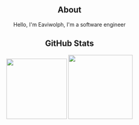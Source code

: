 <div align="center">
  
  <h2>About</h2>
  <p>
    Hello, I'm Eaviwolph, I'm a software engineer<br>
  </p>
  
  <h2>GitHub Stats</h2>
  
  <img height="160em" src="https://github-readme-stats.vercel.app/api?username=Eaviwolph&show_icons=true&hide=contribs,prs&cache_seconds=86400&hide_border=true&bg_color=00000000&theme=dark" />
  <img height="170em" src="https://github-readme-stats.vercel.app/api/top-langs/?username=Eaviwolph&layout=compact&hide_border=true&bg_color=00000000&theme=dark" />
  
<!--
**Eaviwolph/Eaviwolph** is a ✨ _special_ ✨ repository because its `README.md` (this file) appears on your GitHub profile.

Here are some ideas to get you started:

- 🔭 I’m currently working on ...
- 🌱 I’m currently learning ...
- 👯 I’m looking to collaborate on ...
- 🤔 I’m looking for help with ...
- 💬 Ask me about ...
- 📫 How to reach me: ...
- 😄 Pronouns: ...
- ⚡ Fun fact: ...
-->
